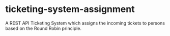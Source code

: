 # ticketing-system-assignment
A REST API Ticketing System which assigns the incoming tickets to persons based on the Round Robin principle.
